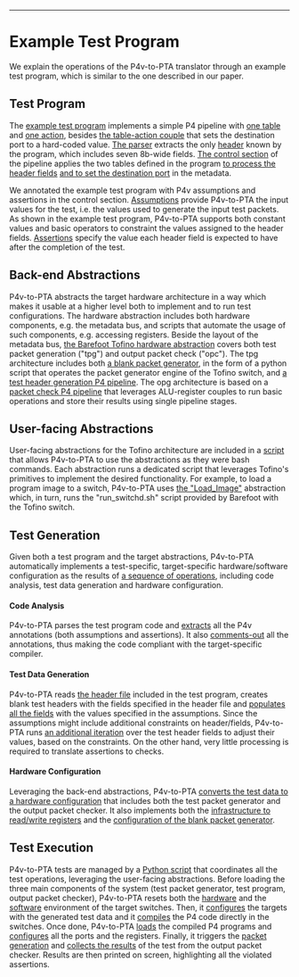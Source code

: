 ***
# Example Test Program

We explain the operations of the P4v-to-PTA translator through an example test program, which is similar to the one described in our paper.

## Test Program

The [example test program](put_example_code/data-plane/put.p4) implements a simple P4 pipeline with [one table](put_example_code/data-plane/put.p4#L46) and [one action](put_example_code/data-plane/put.p4#L38), besides [the table-action couple](put_example_code/data-plane/put.p4#L22-L32) that sets the destination port to a hard-coded value.
[The parser](put_example_code/data-plane/put.p4#L16-L19) extracts the only [header](put_example_code/data-plane/include/headers.p4) known by the program, which includes seven 8b-wide fields.
[The control section](put_example_code/data-plane/put.p4#L54) of the pipeline applies the two tables defined in the program [to process the header fields](put_example_code/data-plane/put.p4#L60) [and to set the destination port](put_example_code/data-plane/put.p4#L68) in the metadata.

We annotated the example test program with P4v assumptions and assertions in the control section.
[Assumptions](put_example_code/data-plane/put.p4#L55-L59) provide P4v-to-PTA the input values for the test, i.e. the values used to generate the input test packets. As shown in the example test program, P4v-to-PTA supports both constant values and basic operators to constraint the values assigned to the header fields.
[Assertions](put_example_code/data-plane/put.p4#L61-L65) specify the value each header field is expected to have after the completion of the test.

## Back-end Abstractions

P4v-to-PTA abstracts the target hardware architecture in a way which makes it usable at a higher level both to implement and to run test configurations.
The hardware abstraction includes both hardware components, e.g. the metadata bus, and scripts that automate the usage of such components, e.g. accessing registers.
Beside the layout of the metadata bus, [the Barefoot Tofino hardware abstraction](../p4v-to-dpv/templates) covers both test packet generation ("tpg") and output packet check ("opc").
The tpg architecture includes both [a blank packet generator](../p4v-to-dpv/templates/tpg_pktgen.py.tpt), in the form of a python script that operates the packet generator engine of the Tofino switch, and [a test header generation P4 pipeline](../p4v-to-dpv/templates/tpg.p4.tpt). The opg architecture is based on a [packet check P4 pipeline](../p4v-to-dpv/templates/opc.p4.tpt) that leverages ALU-register couples to run basic operations and store their results using single pipeline stages.

## User-facing Abstractions

User-facing abstractions for the Tofino architecture are included in a [script](../scripts/settings.sh) that allows P4v-to-PTA to use the abstractions as they were bash commands. Each abstraction runs a dedicated script that leverages Tofino's primitives to implement the desired functionality.
For example, to load a program image to a switch, P4v-to-PTA uses [the "Load_Image"](../scripts/settings.sh#L15-L16) abstraction which, in turn, runs the "run_switchd.sh" script provided by Barefoot with the Tofino switch.

## Test Generation

Given both a test program and the target abstractions, P4v-to-PTA automatically implements a test-specific, target-specific hardware/software configuration as the results of [a sequence of operations](../p4v-to-dpv/scripts/p4v-to-dpv.py), including code analysis, test data generation and hardware configuration.

#### Code Analysis

P4v-to-PTA parses the test program code and [extracts](../p4v-to-dpv/scripts/library.py#L48) all the P4v annotations (both assumptions and assertions).
It also [comments-out](../p4v-to-dpv/scripts/p4v-to-dpv.py#L23) all the annotations, thus making the code compliant with the target-specific compiler.

#### Test Data Generation

P4v-to-PTA reads [the header file](put_example_code/data-plane/include/headers.p4) included in the test program, creates blank test headers with the fields specified in the header file and [populates all the fields](../p4v-to-dpv/scripts/library.py#L337) with the values specified in the assumptions.
Since the assumptions might include additional constraints on header/fields, P4v-to-PTA runs [an additional iteration](../p4v-to-dpv/scripts/library.py#L437) over the test header fields to adjust their values, based on the constraints.
On the other hand, very little processing is required to translate assertions to checks.

#### Hardware Configuration

Leveraging the back-end abstractions, P4v-to-PTA [converts the test data to a hardware configuration](../p4v-to-dpv/scripts/library.py#L1013) that includes both the test packet generator and the output packet checker. It also implements both the [infrastructure to read/write registers](../p4v-to-dpv/scripts/library.py#L1053) and the [configuration of the blank packet generator](../p4v-to-dpv/scripts/library.py#L541).

## Test Execution

P4v-to-PTA tests are managed by a [Python script](../p4v-to-dpv/scripts/run_test.py) that coordinates all the test operations, leveraging the user-facing abstractions.
Before loading the three main components of the system (test packet generator, test program, output packet checker), P4v-to-PTA resets both the [hardware](../p4v-to-dpv/scripts/run_test.py#L86) and the [software](../p4v-to-dpv/scripts/run_test.py#L99) environment of the target switches.
Then, it [configures](../p4v-to-dpv/scripts/run_test.py#L138) the targets with the generated test data and it [compiles](../p4v-to-dpv/scripts/run_test.py#L156) the P4 code directly in the switches.
Once done, P4v-to-PTA [loads](../p4v-to-dpv/scripts/run_test.py#L206) the compiled P4 programs and [configures](../p4v-to-dpv/scripts/run_test.py#L237) all the ports and the registers.
Finally, it triggers the [packet generation](../p4v-to-dpv/scripts/run_test.py#L244) and [collects the results](../p4v-to-dpv/scripts/run_test.py#L250) of the test from the output packet checker.
Results are then printed on screen, highlighting all the violated assertions.